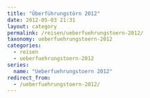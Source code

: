 ```yaml
---
title: "Überführungstörn 2012"
date: 2012-05-03 21:31
layout: category
permalink: /reisen/ueberfuehrungstoern-2012/
taxonomy: ueberfuehrungstoern-2012
categories:
  - reisen
  - ueberfuehrungstoern-2012
series:
  name: "Ueberfuehrungstoern 2012"
redirect_from:
  - /ueberfuehrungstoern-2012/
---
```

